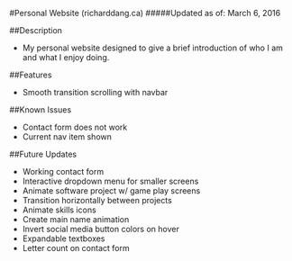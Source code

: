 #Personal Website (richarddang.ca)
#####Updated as of: March 6, 2016

##Description
* My personal website designed to give a brief introduction of who I am and what I enjoy doing. 


##Features
* Smooth transition scrolling with navbar

##Known Issues
* Contact form does not work
* Current nav item shown

##Future Updates
* Working contact form
* Interactive dropdown menu for smaller screens
* Animate software project w/ game play screens
* Transition horizontally between projects
* Animate skills icons
* Create main name animation
* Invert social media button colors on hover
* Expandable textboxes
* Letter count on contact form
